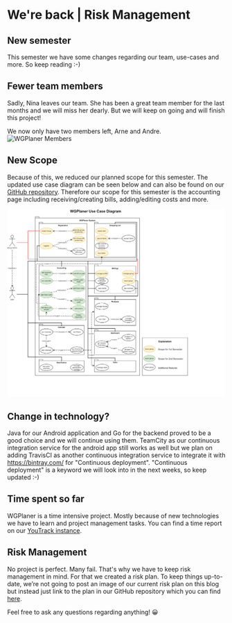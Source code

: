 # We're back | Risk Management

## New semester
This semester we have some changes regarding our team, use-cases and more. So keep reading :-)

## Fewer team members
Sadly, Nina leaves our team. She has been a great team member for the last
months and we will miss her dearly. But we will keep on going and
will finish this project!

We now only have two members left, Arne and Andre.
![WGPlaner Members](https://wgplanerblog.files.wordpress.com/2018/04/new_members.png)

## New Scope
Because of this, we reduced our planned scope for this semester. The updated use case diagram can be seen below and can also be found on our [GitHub repository](../SRS/use_case_diagram.png). Therefore our scope for this semester is the accounting page including receiving/creating bills, adding/editing costs and more.

![Updated use case diagram](../SRS/use_case_diagram.png)

## Change in technology?
Java for our Android application and Go for the backend proved to be a good choice and we will continue using them. TeamCity as our continuous integration service for the android app still works as well but we plan on adding TravisCI as another continuous integration service to integrate it with https://bintray.com/ for "Continuous deployment". "Continuous deployment" is a keyword we will look into in the next weeks, so keep updated :-)

## Time spent so far
WGPlaner is a time intensive project. Mostly because of new technologies we have to learn and project management tasks. You can find a time report on our [YouTrack instance](https://youtrack.ameyering.de/reports/time/120-7).

## Risk Management
No project is perfect. Many fail. That's why we have to keep risk management in mind. For that we created a risk plan. To keep things up-to-date, we’re not going to post an image of our current risk plan on this blog but instead just link to the plan in our GitHub repository which you can find [here](../RiskManagement/risk_management.md).

Feel free to ask any questions regarding anything! 😀
